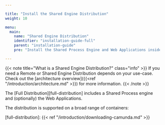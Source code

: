 ```yaml
---

title: "Install the Shared Engine Distribution"
weight: 10

menu:
  main:
    name: "Shared Engine Distribution"
    identifier: "installation-guide-full"
    parent: "installation-guide"
    pre: "Install the Shared Process Engine and Web Applications inside an Application Server like Wildfly or Tomcat."

---
```


{{< note title="What is a Shared Engine Distribution?" class="info" >}}
If you need a Remote or Shared Engine Distribution depends on your use-case. Check out the [architecture overview]({{<ref "/introduction/architecture.md" >}}) for more information.
{{< /note >}}

The [Full Distribution][full-distribution] includes a Shared Process engine and (optionally) the Web Applications.

The distribution is supported on a broad range of containers:

[full-distribution]: {{< ref "/introduction/downloading-camunda.md" >}}
